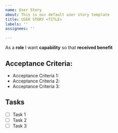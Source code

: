```yaml
---
name: User Story
about: This is our default user story template
title: USER STORY <TITLE>
labels: ''
assignees: ''

---
```


As a **role** I want **capability** so that **received benefit**


## Acceptance Criteria:

 * Acceptance Criteria 1:
 * Acceptance Criteria 2:
 * Acceptance Criteria 3:

## Tasks

- [ ] Task 1
- [ ] Task 2
- [ ] Task 3
